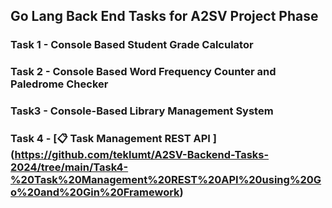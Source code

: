 ## Go Lang Back End Tasks for A2SV Project Phase

### Task 1 - Console Based Student Grade Calculator

### Task 2 - Console Based Word Frequency Counter and Paledrome Checker

### Task3 - Console-Based Library Management System

### Task 4 - [📋 Task Management REST API ] (https://github.com/teklumt/A2SV-Backend-Tasks-2024/tree/main/Task4-%20Task%20Management%20REST%20API%20using%20Go%20and%20Gin%20Framework)
